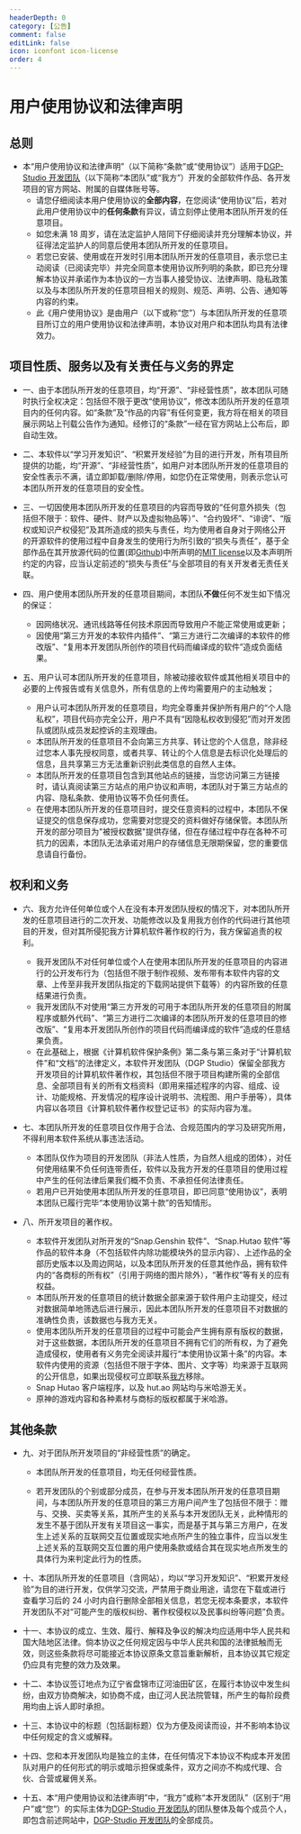 ```yaml
---
headerDepth: 0
category: [公告]
comment: false
editLink: false
icon: iconfont icon-license
order: 4
---
```


# 用户使用协议和法律声明

## 总则

- 本“用户使用协议和法律声明”（以下简称“条款”或“使用协议”）适用于[DGP-Studio 开发团队](https://github.com/DGP-Studio)（以下简称“本团队”或“我方”）开发的全部软件作品、各开发项目的官方网站、附属的自媒体账号等。
  - 请您仔细阅读本用户使用协议的**全部内容**，在您阅读“使用协议”后，若对此用户使用协议中的**任何条款**有异议，请立刻停止使用本团队所开发的任意项目。
  - 如您未满 18 周岁，请在法定监护人陪同下仔细阅读并充分理解本协议，并征得法定监护人的同意后使用本团队所开发的任意项目。
  - 若您已安装、使用或在开发时引用本团队所开发的任意项目，表示您已主动阅读（已阅读完毕）并完全同意本使用协议所列明的条款，即已充分理解本协议并承诺作为本协议的一方当事人接受协议、法律声明、隐私政策以及与本团队所开发的任意项目相关的规则、规范、声明、公告、通知等内容的约束。
  - 此《用户使用协议》是由用户（以下或称“您”）与本团队所开发的任意项目所订立的用户使用协议和法律声明，本协议对用户和本团队均具有法律效力。

## 项目性质、服务以及有关责任与义务的界定

- 一、由于本团队所开发的任意项目，均“开源”、“非经营性质”，故本团队可随时执行全权决定：包括但不限于更改“使用协议”，修改本团队所开发的任意项目内的任何内容。如“条款”及“作品的内容”有任何变更，我方将在相关的项目展示网站上刊载公告作为通知。经修订的“条款”一经在官方网站上公布后，即自动生效。

- 二、本软件以“学习开发知识”、“积累开发经验”为目的进行开发，所有项目所提供的功能，均“开源”、“非经营性质”，如用户对本团队所开发的任意项目的安全性表示不满，请立即卸载/删除/停用，如您仍在正常使用，则表示您认可本团队所开发的任意项目的安全性。

- 三、一切因使用本团队所开发的任意项目的内容而导致的“任何意外损失（包括但不限于：软件、硬件、财产以及虚拟物品等）”、“合约毁坏”、“诽谤”、“版权或知识产权侵犯”及其所造成的损失与责任，均为使用者自身对于网络公开的开源软件的使用过程中自身发生的使用行为所引致的“损失与责任”，基于全部作品在其开放源代码的位置(即[Github](https://github.com/DGP-Studio))中所声明的[MIT license](https://github.com/DGP-Studio/Snap.Hutao/blob/main/LICENSE)以及本声明所约定的内容，应当认定前述的“损失与责任”与全部项目的有关开发者无责任关联。
- 四、用户使用本团队所开发的任意项目期间，本团队**不做**任何不发生如下情况的保证：

  - 因网络状况、通讯线路等任何技术原因而导致用户不能正常使用或更新；
  - 因使用“第三方开发的本软件内插件”、“第三方进行二次编译的本软件的修改版”、“复用本开发团队所创作的项目代码而编译成的软件”造成负面结果。

- 五、用户认可本团队所开发的任意项目，除被动接收软件或其他相关项目中的必要的上传报告或有关信息外，所有信息的上传均需要用户的主动触发；
  - 用户认可本团队所开发的任意项目，均完全尊重并保护所有用户的“个人隐私权”，项目代码亦完全公开，用户不具有“因隐私权收到侵犯”而对开发团队或团队成员发起控诉的主观理由。
  - 本团队所开发的任意项目不会向第三方共享、转让您的个人信息，除非经过您本人事先授权同意，或者共享、转让的个人信息是去标识化处理后的信息，且共享第三方无法重新识别此类信息的自然人主体。
  - 本团队所开发的任意项目包含到其他站点的链接，当您访问第三方链接时，请认真阅读第三方站点的用户协议和声明，本团队对于第三方站点的内容、隐私条款、使用协议等不负任何责任。
  - 在使用本团队所开发的任意项目时，提交任意资料的过程中，本团队不保证提交的信息保存成功，您需要对您提交的资料做好存储保管。本团队所开发的部分项目为"被授权数据"提供存储，但在存储过程中存在各种不可抗力的因素，本团队无法承诺对用户的存储信息无限期保留，您的重要信息请自行备份。

## 权利和义务

- 六、我方允许任何单位或个人在没有本开发团队授权的情况下，对本团队所开发的任意项目进行的二次开发、功能修改以及复用我方创作的代码进行其他项目的开发，但对其所侵犯我方计算机软件著作权的行为，我方保留追责的权利。

  - 我开发团队不对任何单位或个人在使用本团队所开发的任意项目的内容进行的公开发布行为（包括但不限于制作视频、发布带有本软件内容的文章、上传至非我开发团队指定的下载网站提供下载等）的内容所致的任意结果进行负责。
  - 我开发团队不对使用“第三方开发的可用于本团队所开发的任意项目的附属程序或额外代码”、“第三方进行二次编译的本团队所开发的任意项目的修改版”、“复用本开发团队所创作的项目代码而编译成的软件”造成的任意结果负责。
  - 在此基础上，根据《计算机软件保护条例》第二条与第三条对于“计算机软件”和“文档”的法律定义，本软件开发团队（DGP Studio）保留全部我方开发项目的计算机软件著作权，其包括但不限于项目构建所需的全部信息、全部项目有关的所有文档资料（即用来描述程序的内容、组成、设计、功能规格、开发情况的程序设计说明书、流程图、用户手册等），具体内容以各项目《计算机软件著作权登记证书》的实际内容为准。

- 七、本团队所开发的任意项目仅作用于合法、合规范围内的学习及研究所用，不得利用本软件系统从事违法活动。

  - 本团队仅作为项目的开发团队（非法人性质，为自然人组成的团体），对任何使用结果不负任何连带责任，软件以及我方开发的任意项目的使用过程中产生的任何法律后果我们概不负责、不承担任何法律责任。
  - 若用户已开始使用本团队所开发的任意项目，即已同意“使用协议”，表明本团队已履行完毕“本使用协议第十款”的告知情形。

- 八、所开发项目的著作权。
  - 本软件开发团队对所开发的“Snap.Genshin 软件”、“Snap.Hutao 软件”等作品的软件本身（不包括软件内除功能模块外的显示内容）、上述作品的全部历史版本以及周边网站，以及本团队所开发的任意其他作品，拥有软件内的“各商标的所有权”（引用于网络的图片除外），“著作权”等有关的应有权益。
  - 本团队所开发的任意项目的统计数据全部来源于软件用户主动提交，经过对数据简单地筛选后进行展示，因此本团队所开发的任意项目不对数据的准确性负责，该数据也与我方无关。
  - 使用本团队所开发的任意项目的过程中可能会产生拥有原有版权的数据，对于这些数据，本团队所开发的任意项目不拥有它们的所有权，为了避免造成侵权，使用者有义务完全阅读并履行“本使用协议第十条”的内容。本软件内使用的资源（包括但不限于字体、图片、文字等）均来源于互联网的公开信息，如果出现侵权可立即联系[我方](https://github.com/DGP-Studio)移除。
  - Snap Hutao 客户端程序，以及 hut.ao 网站均与米哈游无关。
  - 原神的游戏内容和各种素材与商标的版权都属于米哈游。

## 其他条款

- 九、对于团队所开发项目的“非经营性质”的确定。

  - 本团队所开发的任意项目，均无任何经营性质。

  - 若开发团队的个别或部分成员，在参与开发本团队所开发的任意项目期间，与本团队所开发的任意项目的第三方用户间产生了包括但不限于：赠与、交换、买卖等关系，其所产生的关系与本开发团队无关，此种情形的发生不基于团队开发有关项目这一事实，而是基于其与第三方用户，在发生上述关系的互联网交互位置或现实地点所产生的独立事件，应当以发生上述关系的互联网交互位置的用户使用条款或结合其在现实地点所发生的具体行为来判定此行为的性质。

- 十、本团队所开发的任意项目（含网站），均以“学习开发知识”、“积累开发经验”为目的进行开发，仅供学习交流，严禁用于商业用途，请您在下载或进行查看学习后的 24 小时内自行删除全部相关信息，若您无视本条要求，本软件开发团队不对“可能产生的版权纠纷、著作权侵权以及民事纠纷等问题”负责。

- 十一、本协议的成立、生效、履行、解释及争议的解决均应适用中华人民共和国大陆地区法律。倘本协议之任何规定因与中华人民共和国的法律抵触而无效，则这些条款将尽可能接近本协议原条文意旨重新解析，且本协议其它规定仍应具有完整的效力及效果。

- 十二、本协议签订地点为辽宁省盘锦市辽河油田矿区，在履行本协议中发生纠纷，由双方协商解决，如协商不成，由辽河人民法院管辖，所产生的每阶段费用均由上诉人即时承担。

- 十三、本协议中的标题（包括副标题）仅为方便及阅读而设，并不影响本协议中任何规定的含义或解释。

- 十四、您和本开发团队均是独立的主体，在任何情况下本协议不构成本开发团队对用户的任何形式的明示或暗示担保或条件，双方之间亦不构成代理、合伙、合营或雇佣关系。

- 十五、本“用户使用协议和法律声明”中，“我方”或称“本开发团队”（区别于“用户”或“您”）的实际主体为[DGP-Studio 开发团队](https://github.com/DGP-Studio)的团队整体及每个成员个人，即包含前述网站中，[DGP-Studio 开发团队](https://github.com/DGP-Studio)的全部成员。
